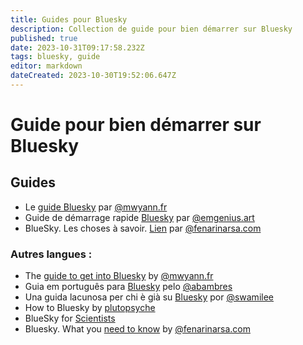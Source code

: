 ```yaml
---
title: Guides pour Bluesky
description: Collection de guide pour bien démarrer sur Bluesky
published: true
date: 2023-10-31T09:17:58.232Z
tags: bluesky, guide
editor: markdown
dateCreated: 2023-10-30T19:52:06.647Z
---
```


# Guide pour bien démarrer sur Bluesky

## Guides 
- Le [guide Bluesky](https://www.mwyann.fr/posts/908) par [@mwyann.fr](https://bsky.app/profile/mwyann.fr)
- Guide de démarrage rapide [Bluesky](https://www.ecranmobile.fr/Bluesky-Manuel-de-demarrage-rapide_a74893.html) par [@emgenius.art](https://bsky.app/profile/emgenius.art)
-  BlueSky. Les choses à savoir. [Lien](https://www.fenarinarsa.com/?p=2690) par [@fenarinarsa.com](https://bsky.app/profile/fenarinarsa.com)



### Autres langues : 
- The [guide to get into Bluesky](https://www.mwyann.us/posts/136) by [@mwyann.fr](https://bsky.app/profile/mwyann.fr)
- Guia em português para [Bluesky](https://app.skiff.com/docs/31547c75-5f33-489c-8efe-2c63afbea556#eOX3MnyMienc5w3L6AKbESWGth0KP/e8Gwgu8a6cirk=) pelo [@abambres](https://bsky.app/profile/abambres.bsky.social)
- Una guida lacunosa per chi è già su [Bluesky](https://swamileeblog.wordpress.com/2023/10/01/benvenut-a-bluesky/) por [@swamilee](https://bsky.app/profile/swamilee.xyz)
- How to Bluesky by [plutopsyche](https://plutopsyche.medium.com/how-to-bluesky-94716507e7e6)
- BlueSky for [Scientists](blueskyscience.steveharoz.com) 
- Bluesky. What you [need to know](https://www.fenarinarsa.com/?p=2773) by [@fenarinarsa.com](https://bsky.app/profile/did:plc:fb3iwxg23jziddgbtsixx3zu)
